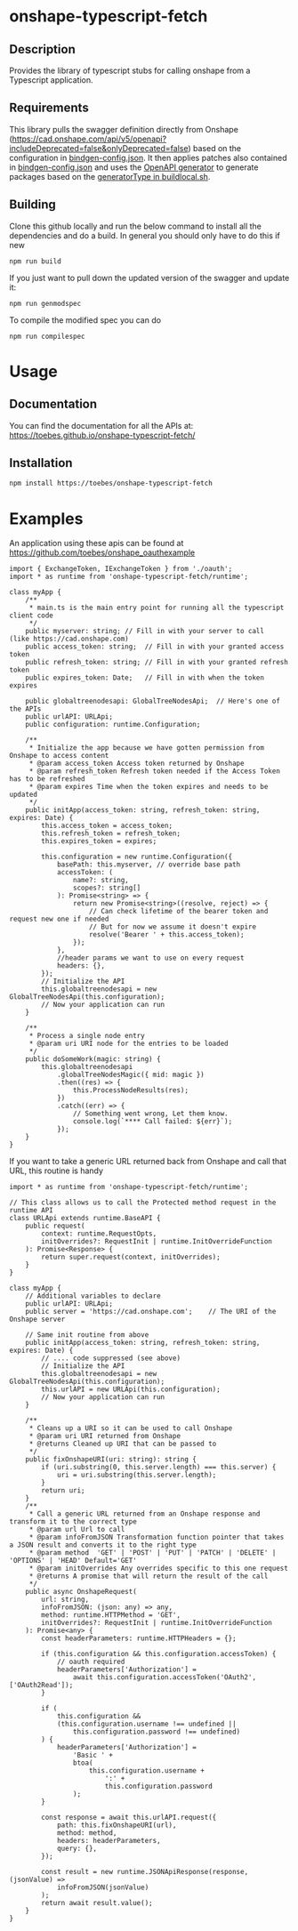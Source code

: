 # onshape-typescript-fetch
## Description
Provides the library of typescript stubs for calling onshape from a Typescript application.

## Requirements
This library pulls the swagger definition directly from Onshape (https://cad.onshape.com/api/v5/openapi?includeDeprecated=false&onlyDeprecated=false) based on the configuration in [bindgen-config.json](bindgen-config.json#L3).  It then applies patches also contained in [bindgen-config.json](bindgen-config.json#L11) and uses the [OpenAPI generator](https://openapi-generator.tech/) to generate packages based on the [generatorType in buildlocal.sh](buildlocal.sh#L11).

## Building
Clone this github locally and run the below command to install all the dependencies and do a build.  In general you should only have to do this if new 

```
npm run build
```

If you just want to pull down the updated version of the swagger and update it:
```
npm run genmodspec
```

To compile the modified spec you can do
```
npm run compilespec
```

# Usage
## Documentation
You can find the documentation for all the APIs at:
https://toebes.github.io/onshape-typescript-fetch/

## Installation
```
npm install https://toebes/onshape-typescript-fetch
```

# Examples

An application using these apis can be found at https://github.com/toebes/onshape_oauthexample

```
import { ExchangeToken, IExchangeToken } from './oauth';
import * as runtime from 'onshape-typescript-fetch/runtime';

class myApp {
    /**
     * main.ts is the main entry point for running all the typescript client code
     */
    public myserver: string; // Fill in with your server to call  (like https://cad.onshape.com)
    public access_token: string;  // Fill in with your granted access token
    public refresh_token: string; // Fill in with your granted refresh token
    public expires_token: Date;   // Fill in with when the token expires

    public globaltreenodesapi: GlobalTreeNodesApi;  // Here's one of the APIs 
    public urlAPI: URLApi;
    public configuration: runtime.Configuration;

    /**
     * Initialize the app because we have gotten permission from Onshape to access content
     * @param access_token Access token returned by Onshape
     * @param refresh_token Refresh token needed if the Access Token has to be refreshed
     * @param expires Time when the token expires and needs to be updated
     */
    public initApp(access_token: string, refresh_token: string, expires: Date) {
        this.access_token = access_token;
        this.refresh_token = refresh_token;
        this.expires_token = expires;

        this.configuration = new runtime.Configuration({
            basePath: this.myserver, // override base path
            accessToken: (
                name?: string,
                scopes?: string[]
            ): Promise<string> => {
                return new Promise<string>((resolve, reject) => {
                    // Can check lifetime of the bearer token and request new one if needed
                    // But for now we assume it doesn't expire
                    resolve('Bearer ' + this.access_token);
                });
            },
            //header params we want to use on every request
            headers: {},
        });
        // Initialize the API
        this.globaltreenodesapi = new GlobalTreeNodesApi(this.configuration);
        // Now your application can run
    }

    /**
     * Process a single node entry
     * @param uri URI node for the entries to be loaded
     */
    public doSomeWork(magic: string) {
        this.globaltreenodesapi
            .globalTreeNodesMagic({ mid: magic })
            .then((res) => {
                this.ProcessNodeResults(res);
            })
            .catch((err) => {
                // Something went wrong, Let them know.
                console.log(`**** Call failed: ${err}`);
            });
    }
}
```

If you want to take a generic URL returned back from Onshape and call that URL, this routine is handy
```
import * as runtime from 'onshape-typescript-fetch/runtime';

// This class allows us to call the Protected method request in the runtime API
class URLApi extends runtime.BaseAPI {
    public request(
        context: runtime.RequestOpts,
        initOverrides?: RequestInit | runtime.InitOverrideFunction
    ): Promise<Response> {
        return super.request(context, initOverrides);
    }
}

class myApp {
    // Additional variables to declare
    public urlAPI: URLApi;
    public server = 'https://cad.onshape.com';    // The URI of the Onshape server 

    // Same init routine from above
    public initApp(access_token: string, refresh_token: string, expires: Date) {
        // .... code suppressed (see above)
        // Initialize the API
        this.globaltreenodesapi = new GlobalTreeNodesApi(this.configuration);
        this.urlAPI = new URLApi(this.configuration);
        // Now your application can run
    }

    /**
     * Cleans up a URI so it can be used to call Onshape
     * @param uri URI returned from Onshape
     * @returns Cleaned up URI that can be passed to
     */
    public fixOnshapeURI(uri: string): string {
        if (uri.substring(0, this.server.length) === this.server) {
            uri = uri.substring(this.server.length);
        }
        return uri;
    }    
    /**
     * Call a generic URL returned from an Onshape response and transform it to the correct type
     * @param url Url to call
     * @param infoFromJSON Transformation function pointer that takes a JSON result and converts it to the right type
     * @param method  'GET' | 'POST' | 'PUT' | 'PATCH' | 'DELETE' | 'OPTIONS' | 'HEAD' Default='GET'
     * @param initOverrides Any overrides specific to this one request
     * @returns A promise that will return the result of the call
     */
    public async OnshapeRequest(
        url: string,
        infoFromJSON: (json: any) => any,
        method: runtime.HTTPMethod = 'GET',
        initOverrides?: RequestInit | runtime.InitOverrideFunction
    ): Promise<any> {
        const headerParameters: runtime.HTTPHeaders = {};

        if (this.configuration && this.configuration.accessToken) {
            // oauth required
            headerParameters['Authorization'] =
                await this.configuration.accessToken('OAuth2', ['OAuth2Read']);
        }

        if (
            this.configuration &&
            (this.configuration.username !== undefined ||
                this.configuration.password !== undefined)
        ) {
            headerParameters['Authorization'] =
                'Basic ' +
                btoa(
                    this.configuration.username +
                        ':' +
                        this.configuration.password
                );
        }

        const response = await this.urlAPI.request({
            path: this.fixOnshapeURI(url),
            method: method,
            headers: headerParameters,
            query: {},
        });

        const result = new runtime.JSONApiResponse(response, (jsonValue) =>
            infoFromJSON(jsonValue)
        );
        return await result.value();
    }
}
```

